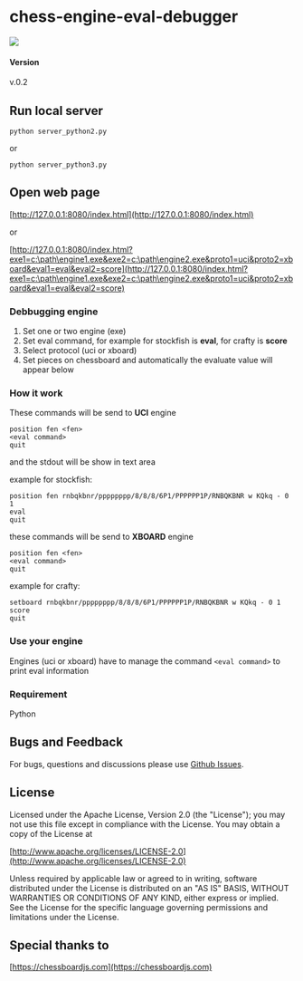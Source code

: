 
chess-engine-eval-debugger
======
<img src="http://cinnamonchess.altervista.org/web_evaluate4.gif">

#### Version
v.0.2

## Run local server

`python server_python2.py`

or

`python server_python3.py`

## Open web page

[http://127.0.0.1:8080/index.html](http://127.0.0.1:8080/index.html)

or

[http://127.0.0.1:8080/index.html?exe1=c:\path\engine1.exe&exe2=c:\path\engine2.exe&proto1=uci&proto2=xboard&eval1=eval&eval2=score](http://127.0.0.1:8080/index.html?exe1=c:\path\engine1.exe&exe2=c:\path\engine2.exe&proto1=uci&proto2=xboard&eval1=eval&eval2=score)


### Debbugging engine

1. Set one or two engine (exe)
2. Set eval command, for example for stockfish is **eval**, for crafty is **score**
3. Select protocol (uci or xboard)
4. Set pieces on chessboard and automatically the evaluate value will appear below

### How it work

These commands will be send to **UCI** engine
```
position fen <fen>
<eval command>
quit
```

and the stdout will be show in text area

example for stockfish:
```
position fen rnbqkbnr/pppppppp/8/8/8/6P1/PPPPPP1P/RNBQKBNR w KQkq - 0 1
eval
quit
```
these commands will be send to **XBOARD** engine

```
position fen <fen>
<eval command>
quit
```

example for crafty:
```
setboard rnbqkbnr/pppppppp/8/8/8/6P1/PPPPPP1P/RNBQKBNR w KQkq - 0 1
score
quit
```

### Use your engine

Engines (uci or xboard) have to manage the command `<eval command>` to print eval information

### Requirement
Python

## Bugs and Feedback
For bugs, questions and discussions please use [Github Issues](https://github.com/gekomad/chess-engine-eval-debugger/issues).

## License

Licensed under the Apache License, Version 2.0 (the "License"); you may not use this file except in compliance
with the License. You may obtain a copy of the License at

[http://www.apache.org/licenses/LICENSE-2.0](http://www.apache.org/licenses/LICENSE-2.0)

Unless required by applicable law or agreed to in writing, software distributed under the License is distributed on an
"AS IS" BASIS, WITHOUT WARRANTIES OR CONDITIONS OF ANY KIND, either express or implied.
See the License for the specific language governing permissions and limitations under the License.


## Special thanks to

[https://chessboardjs.com](https://chessboardjs.com)

